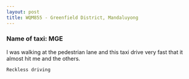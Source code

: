 ```yaml
---
layout: post
title: WQM855 - Greenfield District, Mandaluyong
---
```


### Name of taxi: MGE

I was walking at the pedestrian lane and this taxi drive very fast that it almost hit me and the others.

```Reckless driving```
